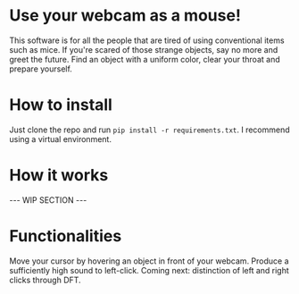 # Use your webcam as a mouse!
This software is for all the people that are tired of using conventional items such as mice.
If you're scared of those strange objects, say no more and greet the future.
Find an object with a uniform color, clear your throat and prepare yourself.


# How to install
Just clone the repo and run ```pip install -r requirements.txt```.
I recommend using a virtual environment.


# How it works
--- WIP SECTION ---


# Functionalities
Move your cursor by hovering an object in front of your webcam.
Produce a sufficiently high sound to left-click.
Coming next: distinction of left and right clicks through DFT.